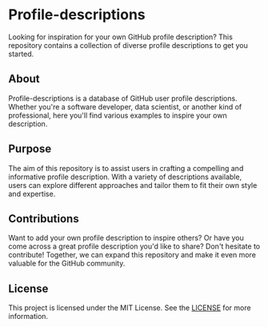 # Profile-descriptions

Looking for inspiration for your own GitHub profile description? This repository contains a collection of diverse profile descriptions to get you started.

## About

Profile-descriptions is a database of GitHub user profile descriptions. Whether you're a software developer, data scientist, or another kind of professional, here you'll find various examples to inspire your own description.

## Purpose

The aim of this repository is to assist users in crafting a compelling and informative profile description. With a variety of descriptions available, users can explore different approaches and tailor them to fit their own style and expertise.

## Contributions

Want to add your own profile description to inspire others? Or have you come across a great profile description you'd like to share? Don't hesitate to contribute! Together, we can expand this repository and make it even more valuable for the GitHub community.

## License

This project is licensed under the MIT License. See the [LICENSE](LICENSE) for more information.
